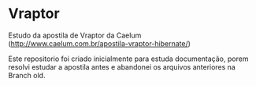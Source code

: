 Vraptor
=======

Estudo da apostila de Vraptor da Caelum (http://www.caelum.com.br/apostila-vraptor-hibernate/)

Este repositorio foi criado inicialmente para estuda documentação, porem resolvi estudar a apostila antes e abandonei os arquivos anteriores na Branch old.
